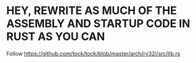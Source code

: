 # HEY, REWRITE AS MUCH OF THE ASSEMBLY AND STARTUP CODE IN RUST AS YOU CAN

Follow https://github.com/tock/tock/blob/master/arch/rv32i/src/lib.rs
